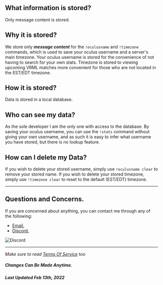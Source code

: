 ## **What information is stored?**

Only message content is stored.

## Why it is stored?
We store only _**message content**_ for the `!oculusname` and `!timezone` commands, which is used to save your oculus username and a server's main timezone.
Your oculus username is stored for the convenience of not having to search for your own stats.
Timezone is stored to viewing upcoming VRML matches more convenient for those who are not located in the EST/EDT timezone.

## How it is stored?
Data is stored in a local database.

## Who can see my data?
As the sole developer I am the only one with access to the database.
By saving your oculus username, you can use the `!stats` command without giving your own username, and as such it is easy to infer what username you have stored, but there is no lookup feature.

## How can I delete my Data?
If you wish to delete your stored username, simply use `!oculusname clear` to remove your stored name.
If you wish to delete your stored timezone, simply use `!timezone clear` to reset to the default (EST/EDT) timezone.


---

## **Questions and Concerns.**

If you are concerned about anything, you can contact me through any of the following:
- [Email.](mailto:jolt.discord.bot@gmail.com)
- [Discord.](https://discord.com/users/237360479624757249)

 ![Discord](https://discord.c99.nl/widget/theme-3/237360479624757249.png)

---

*Make sure to read [Terms Of Service](https://moonlitjolteon.github.io/Jolt/tos) too* 

##### Changes Can Be Made Anytime.
##### Last Updated Feb 13th, 2022
